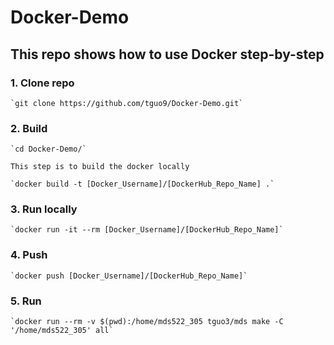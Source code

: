 # Docker-Demo

## This repo shows how to use Docker step-by-step

### 1. Clone repo

    `git clone https://github.com/tguo9/Docker-Demo.git`

### 2. Build

    `cd Docker-Demo/`
    
    This step is to build the docker locally

    `docker build -t [Docker_Username]/[DockerHub_Repo_Name] .`

### 3. Run locally

    `docker run -it --rm [Docker_Username]/[DockerHub_Repo_Name]`

### 4. Push

    `docker push [Docker_Username]/[DockerHub_Repo_Name]`

### 5. Run 

    `docker run --rm -v $(pwd):/home/mds522_305 tguo3/mds make -C '/home/mds522_305' all`